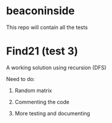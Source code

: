 # beaconinside
This repo will contain all the tests
# Find21 (test 3)
A working solution using recursion (DFS)

Need to do: 

1. Random matrix

2. Commenting the code

3. More testing and documenting
